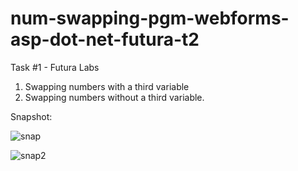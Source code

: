 # num-swapping-pgm-webforms-asp-dot-net-futura-t2

Task #1 - Futura Labs

1. Swapping numbers with a third variable
2. Swapping numbers without a third variable.

Snapshot:

![snap](https://github.com/thedevsafaf/swapping-program-webforms-asp-dot-net/assets/85129653/6787f4fe-bedf-41a0-ac98-9b4f69fbd510)

![snap2](https://github.com/thedevsafaf/swapping-program-webforms-asp-dot-net/assets/85129653/7f8b5d1d-6659-4223-aa87-3443944ccef5)
